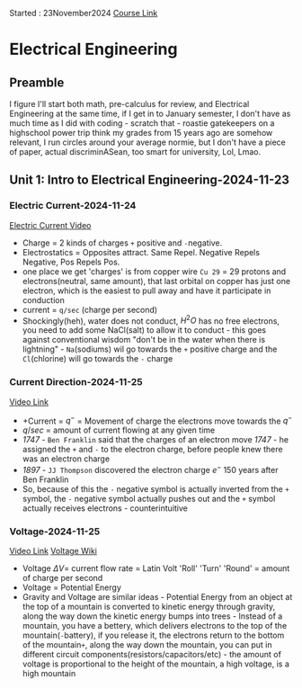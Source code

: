 Started : 23November2024
[Course Link](https://www.khanacademy.org/science/electrical-engineering)
# Electrical Engineering
## Preamble
I figure I'll start both math, pre-calculus for review, and Electrical Engineering at the same time, if I get in to January semester, I don't have as much time as I did with coding - scratch that - roastie gatekeepers on a highschool power trip think my grades from 15 years ago are somehow relevant, I run circles around your average normie, but I don't have a piece of paper, actual discriminASean, too smart for university, Lol, Lmao. 
## Unit 1: Intro to Electrical Engineering-2024-11-23
### Electric Current-2024-11-24
[Electric Current Video](https://www.youtube.com/watch?v=ZRLXDiiUv8Q&ab_channel=KhanAcademy)
- Charge = 2 kinds of charges `+` positive and `-`negative. 
- Electrostatics = Opposites attract. Same Repel. Negative Repels Negative, Pos Repels Pos.
- one place we get 'charges' is from copper wire `Cu 29` = 29 protons and electrons(neutral, same amount), that last orbital on copper has just one electron, which is the easiest to pull away and have it participate in conduction 
- current = `q/sec` (charge per second)
- Shockingly(heh), water does not conduct, $H^2O$ has no free electrons, you need to add some NaCl(salt) to allow it to conduct - this goes against conventional wisdom "don't be in the water when there is lightning" - `Na`(sodiums) wil go towards the `+` positive charge and the `Cl`(chlorine) will go towards the `-` charge
### Current Direction-2024-11-25
[Video Link](https://youtu.be/4frpZ4Q0q58)
- +Current = $q^-$ = Movement of charge the electrons move towards the  $q^-$ 
- $q/sec$ = amount of current flowing at any given time
- _1747_ - `Ben Franklin` said that the charges of an electron move _1747_ - he assigned the `+` and `-` to the electron charge, before people knew there was an electron charge 
- _1897_ - `JJ Thompson` discovered the electron charge $e^-$ 150 years after Ben Franklin
- So, because of this the `-` negative symbol is actually inverted from the `+` symbol, the `-` negative symbol actually pushes out and the `+` symbol actually receives electrons - counterintuitive
### Voltage-2024-11-25
[Video Link](https://youtu.be/k9SwNST1eW0)
[Voltage Wiki](https://en.wikipedia.org/wiki/Voltage)
- Voltage $\Delta V$= current flow rate = Latin Volt 'Roll' 'Turn' 'Round' = amount of charge per second
- Voltage = Potential Energy 
- Gravity and Voltage are similar ideas - Potential Energy from an object at the top of a mountain is converted to kinetic energy through gravity, along the way down the kinetic energy bumps into trees - Instead of a mountain, you have a bettery, which delivers electrons to the top of the mountain(`-`battery), if you release it, the electrons return to the bottom of the mountain`+`, along the way down the mountain, you can put in different circuit components(resistors/capacitors/etc) - the amount of voltage is proportional to the height of the mountain, a high voltage, is a high mountain
